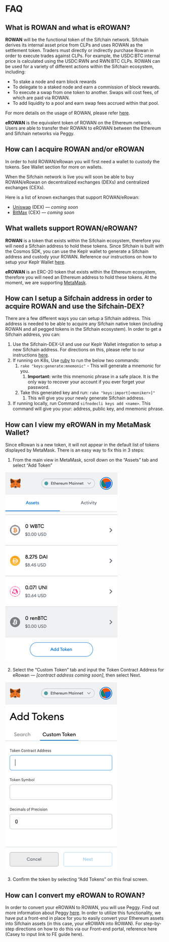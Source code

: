 # FAQ

## What is ROWAN and what is eROWAN?

**ROWAN** will be the functional token of the Sifchain network. Sifchain derives its internal asset price from CLPs and uses ROWAN as the settlement token. Traders must directly or indirectly purchase Rowan in order to execute trades against CLPs. For example, the USDC:BTC internal price is calculated using the USDC:RWN and RWN:BTC CLPs. ROWAN can be used for a variety of different actions within the Sifchain ecosystem, including: 

* To stake a node and earn block rewards
* To delegate to a staked node and earn a commission of block rewards.
* To execute a swap from one token to another. Swaps will cost fees, of which are paid via ROWAN.
* To add liquidity to a pool and earn swap fees accrued within that pool. 

For more details on the usage of ROWAN, please refer [here](https://medium.com/sifchain-finance/uses-for-rowan-the-polyvalent-token-for-omni-chain-decentralized-exchange-dex-3207e7f70f02). 

**eROWAN** is the equivalent token of ROWAN on the Ethereum network. Users are able to transfer their ROWAN to eROWAN between the Ethereum and Sifchain networks via Peggy. 

## How can I acquire ROWAN and/or eROWAN

In order to hold ROWAN/eRowan you will first need a wallet to custody the tokens. See Wallet section for more on wallets.

When the Sifchain network is live you will soon be able to buy ROWAN/eRowan on decentralized exchanges \(DEXs\) and centralized exchanges \(CEXs\). 

Here is a list of known exchanges that support ROWAN/eRowan:

* [Uniswap](https://app.uniswap.org/#/swap) \(DEX\) — _coming soon_
* [BitMax](https://bitmax.io/en/global-digital-asset-platform) \(CEX\) — _coming soon_

## What wallets support ROWAN/eROWAN?

**ROWAN** is a token that exists within the Sifchain ecosystem, therefore you will need a Sifchain address to hold these tokens. Since Sifchain is built with the Cosmos SDK, you can use the Keplr wallet to generate a Sifchain address and custody your ROWAN. Reference our instructions on how to setup your Keplr Wallet [here](https://docs.sifchain.finance/resources/sifchain-dex-ui#setup-or-integrate-your-sifchain-address-via-keplr-wallet-integration).

**eROWAN** is an ERC-20 token that exists within the Ethereum ecosystem, therefore you will need an Ethereum address to hold these tokens. At the moment, we are supporting [MetaMask](https://metamask.io/download.html). 

## How can I setup a Sifchain address in order to acquire ROWAN and use the Sifchain-DEX?

There are a few different ways you can setup a Sifchain address. This address is needed to be able to acquire any Sifchain native token \(including ROWAN and all pegged tokens in the Sifchain ecosystem\). In order to get a Sifchain address, you can:

1. Use the Sifchain-DEX-UI and use our Keplr Wallet integration to setup a new Sifchain address. For directions on this, please refer to our instructions [here](https://docs.sifchain.finance/resources/sifchain-dex-ui#setup-or-integrate-your-sifchain-address-via-keplr-wallet-integration).
2. If running on K8s, Use [ruby](https://www.ruby-lang.org/en/documentation/installation/) to run the below two commands:
   1. `rake "keys:generate:mnemonic"` - This will generate a mnemonic for you.
      1. **Important:** write this mnemonic phrase in a safe place. It is the only way to recover your account if you ever forget your password.
   2. Take this generated key and run: `rake "keys:import[<moniker>]"`
      1. This will give you your newly generate Sifchain address.
3. If running locally, run Command `sifnodecli keys add <name>`.  This command will give you your: address, public key, and mnemonic phrase. 

## How can I view my eROWAN in my MetaMask Wallet?

Since eRowan is a new token, it will not appear in the default list of tokens displayed by MetaMask. There is an easy way to fix this in 3 steps:

1. From the main view in MetaMask, scroll down on the “Assets” tab and select “Add Token”

![](../.gitbook/assets/screen-shot-2021-01-19-at-1.53.56-pm.png)

2. Select the “Custom Token” tab and input the Token Contract Address for eRowan — _\[contract address coming soon\]_, then select Next.

![](../.gitbook/assets/screen-shot-2021-01-19-at-1.59.29-pm.png)

3. Confirm the token by selecting “Add Tokens” on this final screen.

## How can I convert my eROWAN to ROWAN?

In order to convert your eROWAN to ROWAN, you will use Peggy. Find out more information about Peggy [here](https://docs.sifchain.finance/core-concepts/peggy). In order to utilize this functionality, we have put a front-end in place for you to easily convert your Ethereum assets into Sifchain assets \(in this case, your eROWAN into ROWAN\).  For step-by-step directions on how to do this via our Front-end portal, reference here \(Casey to input link to FE guide here\). 

## 

